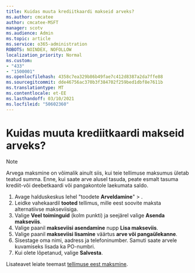 ```yaml
---
title: Kuidas muuta krediitkaardi makseid arveks?
ms.author: cmcatee
author: cmcatee-MSFT
manager: scotv
ms.audience: Admin
ms.topic: article
ms.service: o365-administration
ROBOTS: NOINDEX, NOFOLLOW
localization_priority: Normal
ms.custom:
- "433"
- "1500001"
ms.openlocfilehash: 4358c7ea329b86b49fae7c412d8387a2da7ffe88
ms.sourcegitcommit: dde46756ac370b3f384702f259bed1dbf8e7611b
ms.translationtype: MT
ms.contentlocale: et-EE
ms.lasthandoff: 03/10/2021
ms.locfileid: "50602360"
---
```

# <a name="how-do-i-change-from-credit-card-payments-to-invoice"></a>Kuidas muuta krediitkaardi makseid arveks?

> [!NOTE]
> Arvega maksmine on võimalik ainult siis, kui teie tellimuse maksumus ületab teatud summa. Enne, kui saate arve alusel tasuda, peate esmalt tasuma krediit-või deebetkaardi või pangakontole laekumata saldo.

1. Avage halduskeskus lehel "toodete **Arveldamine**"  >  [](https://go.microsoft.com/fwlink/p/?linkid=842054) .
2. Leidke vahekaardil **tooted** tellimus, mille eest soovite maksta alternatiivse makseviisiga.
3. Valige **Veel toiminguid** (kolm punkti) ja seejärel valige **Asenda makseviis**.
4. Valige paanil **makseviisi asendamine** nupp **Lisa makseviis**.
5. Valige paanil **makseviisi lisamine** väärtus **arve või pangaülekanne**.
6. Sisestage oma nimi, aadress ja telefoninumber. Samuti saate arvele kuvamiseks lisada ka PO-numbri.
7. Kui olete lõpetanud, valige **Salvesta**.

Lisateavet leiate teemast [tellimuse eest maksmine](https://docs.microsoft.com/microsoft-365/commerce/billing-and-payments/pay-for-your-subscription).